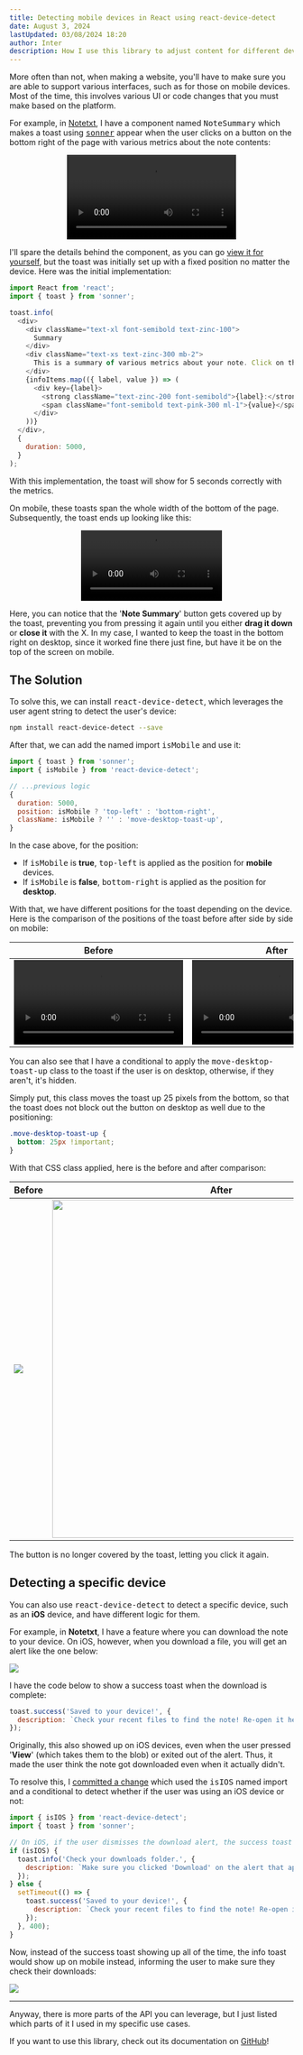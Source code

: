 ```yaml
---
title: Detecting mobile devices in React using react-device-detect
date: August 3, 2024
lastUpdated: 03/08/2024 18:20
author: Inter
description: How I use this library to adjust content for different devices.
---
```


More often than not, when making a website, you'll have to make sure you are able to support various interfaces, such as for those on mobile devices. Most of the time, this involves various UI or code changes that you must make based on the platform.

For example, in [Notetxt](https://notetxt.iinter.me), I have a component named <kbd>NoteSummary</kbd> which makes a toast using <kbd>[sonner](https://sonner.emilkowal.ski)</kbd> appear when the user clicks on a button on the bottom right of the page with various metrics about the note contents:

<div align="center">
  <video src="https://us-east-1.tixte.net/uploads/files.iinter.me/summary_toast_desktop.mp4" alt="Video of toast on desktop" controls></video>
</div>

I'll spare the details behind the component, as you can go [view it for yourself](https://github.com/inttter/notetxt/blob/master/src/components/NoteSummary.tsx), but the toast was initially set up with a fixed position no matter the device. Here was the initial implementation:

```js
import React from 'react';
import { toast } from 'sonner';

toast.info(
  <div>
    <div className="text-xl font-semibold text-zinc-100">
      Summary
    </div>
    <div className="text-xs text-zinc-300 mb-2">
      This is a summary of various metrics about your note. Click on the button again to refresh these metrics.
    </div>
    {infoItems.map(({ label, value }) => (
      <div key={label}>
        <strong className="text-zinc-200 font-semibold">{label}:</strong> 
        <span className="font-semibold text-pink-300 ml-1">{value}</span>
      </div>
    ))}
  </div>,
  {
    duration: 5000,
  }
);
```

With this implementation, the toast will show for 5 seconds correctly with the metrics.

On mobile, these toasts span the whole width of the bottom of the page. Subsequently, the toast ends up looking like this:

<div align="center">
  <video src="https://us-east-1.tixte.net/uploads/files.iinter.me/summary_toast_mobile.mp4" width="250" controls></video>
</div>

Here, you can notice that the '**Note Summary**' button gets covered up by the toast, preventing you from pressing it again until you either **drag it down** or **close it** with the X. In my case, I wanted to keep the toast in the bottom right on desktop, since it worked fine there just fine, but have it be on the top of the screen on mobile. 

## The Solution

To solve this, we can install <kbd>react-device-detect</kbd>, which leverages the user agent string to detect the user's device:

```bash
npm install react-device-detect --save
```

After that, we can add the named import <kbd>isMobile</kbd> and use it:

```js
import { toast } from 'sonner';
import { isMobile } from 'react-device-detect';

// ...previous logic
{
  duration: 5000,
  position: isMobile ? 'top-left' : 'bottom-right',
  className: isMobile ? '' : 'move-desktop-toast-up',
}
```

In the case above, for the position:

* If <kbd>isMobile</kbd> is **true**, <kbd>top-left</kbd> is applied as the position for **mobile** devices.
* If <kbd>isMobile</kbd> is **false**, <kbd>bottom-right</kbd> is applied as the position for **desktop**.

With that, we have different positions for the toast depending on the device. Here is the comparison of the positions of the toast before after side by side on mobile:

| Before    | After |
| -------- | ------- |
| <video src="https://us-east-1.tixte.net/uploads/files.iinter.me/summary_toast_mobile.mp4" alt="bottom-right" width="300" controls></video> | <video src="https://us-east-1.tixte.net/uploads/files.iinter.me/summary_toast_mobile_after.mp4" alt="top-left" width="300" controls></video> |

You can also see that I have a conditional to apply the <kbd>move-desktop-toast-up</kbd> class to the toast if the user is on desktop, otherwise, if they aren't, it's hidden. 

Simply put, this class moves the toast up 25 pixels from the bottom, so that the toast does not block out the button on desktop as well due to the positioning:

```css
.move-desktop-toast-up {
  bottom: 25px !important;
}
```

With that CSS class applied, here is the before and after comparison:

| Before    | After |
| -------- | ------- |
| <img src="/images/mobile-devices-react/before-toast-desktop.png">  | <img src="/images/mobile-devices-react/after-toast-desktop.png" width="600"> |

The button is no longer covered by the toast, letting you click it again.

## Detecting a specific device

You can also use <kbd>react-device-detect</kbd> to detect a specific device, such as an **iOS** device, and have different logic for them.

For example, in **Notetxt**, I have a feature where you can download the note to your device. On iOS, however, when you download a file, you will get an alert like the one below:

<img src="/images/mobile-devices-react/ios-download-alert.png">

I have the code below to show a success toast when the download is complete:

```js
toast.success('Saved to your device!', {
  description: `Check your recent files to find the note! Re-open it here at any time by pressing Ctrl+O or the 'Open Note' option in the command menu and selecting the correct file.`,
});
```

Originally, this also showed up on iOS devices, even when the user pressed '**View**' (which takes them to the blob) or exited out of the alert. Thus, it made the user think the note got downloaded even when it actually didn't.

To resolve this, I [committed a change](https://github.com/inttter/notetxt/commit/e5455013727767dcc4b4744f73b6f8c89253ca22) which used the <kbd>isIOS</kbd> named import and a conditional to detect whether if the user was using an iOS device or not:

```js
import { isIOS } from 'react-device-detect';
import { toast } from 'sonner';

// On iOS, if the user dismisses the download alert, the success toast might still show. To handle this, show a different toast.
if (isIOS) {
  toast.info('Check your downloads folder.', {
    description: `Make sure you clicked 'Download' on the alert that appeared to download the note to your device. If you didn't, the note did not download.`,
  });
} else {
  setTimeout(() => {
    toast.success('Saved to your device!', {
      description: `Check your recent files to find the note! Re-open it here at any time by pressing Ctrl+O or the 'Open Note' option in the command menu and selecting the correct file.`,
    });
  }, 400);
}
```

Now, instead of the success toast showing up all of the time, the info toast would show up on mobile instead, informing the user to make sure they check their downloads:

<img src="/images/mobile-devices-react/info-toast-download.png">

---

Anyway, there is more parts of the API you can leverage, but I just listed which parts of it I used in my specific use cases.

If you want to use this library, check out its documentation on [GitHub](https://github.com/duskload/react-device-detect)!

<!-- Todo: proofread and better wording !-->